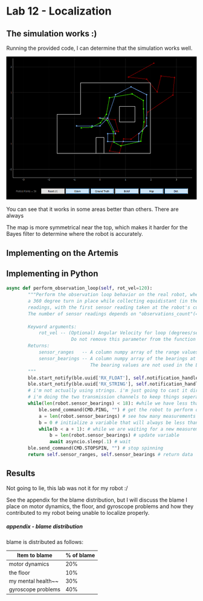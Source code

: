 # Lab 12 - Localization

## The simulation works :)
Running the provided code, I can determine that the simulation works well.

![simworks](../images/lab12_simworks.PNG)

You can see that it works in some areas better than others. There are always

The map is more symmetrical near the top, which makes it harder for the Bayes filter to determine where the robot is accurately.

## Implementing on the Artemis

## Implementing in Python
```py
async def perform_observation_loop(self, rot_vel=120):
        """Perform the observation loop behavior on the real robot, where the robot does  
        a 360 degree turn in place while collecting equidistant (in the angular space) sensor
        readings, with the first sensor reading taken at the robot's current heading. 
        The number of sensor readings depends on "observations_count"(=18) defined in world.yaml.
        
        Keyword arguments:
            rot_vel -- (Optional) Angular Velocity for loop (degrees/second)
                        Do not remove this parameter from the function definition, even if you don't use it.
        Returns:
            sensor_ranges   -- A column numpy array of the range values (meters)
            sensor_bearings -- A column numpy array of the bearings at which the sensor readings were taken (degrees)
                               The bearing values are not used in the Localization module, so you may return a empty numpy array
        """
        ble.start_notify(ble.uuid['RX_FLOAT'], self.notification_handler_float) # start the notification handler for data transmission for floats
        ble.start_notify(ble.uuid['RX_STRING'], self.notification_handler_string) # start the notification handler for data transmission for strings
        # i'm not actually using strings. i'm just going to cast it directly back to a float in python
        # i'm doing the two transmission channels to keep things seperate so that no confusion between a sensor range and sensor bearing can occur
        while(len(robot.sensor_bearings) < 18): #while we have less than 18 measuments (measurements per turn)
            ble.send_command(CMD.PING, "") # get the robot to perform one small turn
            a = len(robot.sensor_bearings) # see how many measurements exist currently
            b = 0 # initialize a variable that will always be less than a + 1
            while(b < a + 1): # while we are waiting for a new measurement
                b = len(robot.sensor_bearings) # update variable
                await asyncio.sleep(.1) # wait
        ble.send_command(CMD.STOPSPIN, "") # stop spinning
        return self.sensor_ranges, self.sensor_bearings # return data
```

## Results

Not going to lie, this lab was not it for my robot :/

See the appendix for the blame distribution, but I will discuss the blame I place on motor dynamics, the floor, and gyroscope problems and how they contributed to my robot being unable to localize properly.



##### appendix - blame distribution
blame is distributed as follows:

| Item to blame      | % of blame |
| ----------- | ----------- |
| motor dynamics     | 20% |
| the floor          | 10% |
| my mental health~~ | 30% |
| gyroscope problems | 40% |
